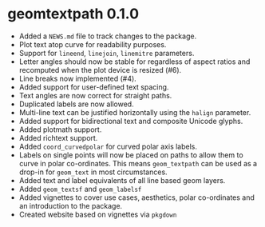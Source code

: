 # geomtextpath 0.1.0

* Added a `NEWS.md` file to track changes to the package.
* Plot text atop curve for readability purposes.
* Support for `lineend`, `linejoin`, `linemitre` parameters.
* Letter angles should now be stable for regardless of aspect ratios and 
  recomputed when the plot device is resized (#6).
* Line breaks now implemented (#4).
* Added support for user-defined text spacing.
* Text angles are now correct for straight paths.
* Duplicated labels are now allowed.
* Multi-line text can be justified horizontally using the `halign` parameter.
* Added support for bidirectional text and composite Unicode glyphs.
* Added plotmath support.
* Added richtext support.
* Added `coord_curvedpolar` for curved polar axis labels.
* Labels on single points will now be placed on paths to allow them to curve in 
  polar co-ordinates. This means `geom_textpath` can be used as a drop-in for
  `geom_text` in most circumstances.
* Added text and label equivalents of all line based geom layers.
* Added `geom_textsf` and `geom_labelsf`
* Added vignettes to cover use cases, aesthetics, polar co-ordinates and an 
  introduction to the package.
* Created website based on vignettes via `pkgdown`

